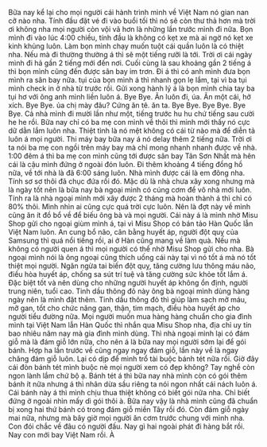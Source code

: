 Bữa nay kể lại cho mọi người cái hành trình mình về Việt Nam nó gian nan cỡ nào nha. Tính đầu đặt vé đi vào buổi tối thì nó sẽ còn thư thả hơn mà trời ơi không nha mọi người còn vội vã hơn là những lần trước mình đi nữa. Bọn mình đi vào lúc 4:00 chiều, tính đầu là không có kẹt xe mà ai ngờ nó kẹt xe kinh khủng luôn. Làm bọn mình chạy muốn tuột cái quần luôn là có thiệt nha. Nếu mà đi thường thường á thì sẽ một tiếng rưỡi là tới. Trời ơi cái ngày mình đi hả gần 2 tiếng mới đến nơi. Cuối cùng là sau khoảng gần 2 tiếng á thì bọn mình cũng đến được sân bay im trơn. Đi á thì có anh mình đưa bọn mình ra sân bay nữa. tụi của bọn mình á thì nhanh gọn lẹ lắm, tại vì ba tụi mình check in ở nhà từ trước rồi. Gửi xong hành lý á là bọn mình chia tay ba tụi hơ với ông anh mình liền luôn á. Bye Bye. Ăn luôn đi, úa. Ăn một cái, hở xích. Bye Bye. ủa chị mày đâu? Cứng ăn tê. ăn ta. Bye Bye. Bye Bye. Bye Bye. Cả nhà mình đi mười lần như một, tiếng trước hu hu chứ tiếng sau cười he he rồi. Bữa nay chỉ có ba mẹ con mình về thôi thì mình mới thấy nó cực dữ dằn lắm luôn nha. Thiệt tình là nó mệt không có cái từ nào mà để diễn tả luôn á mọi người. Thi máy bay bữa nay á nó delay thêm 2 tiếng nữa. Trời ơi ta nói ba mẹ con ngồi trên máy bay mà chỉ mong nhanh nhanh được về nhà. 1:00 đêm á thì ba mẹ con mình cũng tới được sân bay Tân Sơn Nhất mà hên cái là cậu mình đứng ở ngoài đón luôn. Đi thêm khoảng 4 tiếng đồng hồ nữa, về tới nhà là đã 6:00 sáng luôn. Nhà mình được cái là em đông nha. Tính sơ sơ thôi đã chục đứa rồi đó. Mặc dù là nhà chưa xây xong nhưng mà là ngày tốt nên là bữa nay bà ngoại mình có cúng cơm để vô nhà mới luôn. Tính ra là nhà ngoại mình mới xây được 2 tháng mà hoàn thành á thì chỉ có 80% thôi. Mình nhìn ai cũng cực quá trời cực luôn. Nên là đợt này về mình cũng ăn ít đồ bổ về để biếu ông bà và mọi người. Cái này á là mình nhờ Misu Shop gửi cho ngoại giùm mình á, tại vì Misu Shop có bán tảo Hàn Quốc lẫn Việt Nam luôn. An cung bổ não, cân bằng huyết áp, người đột quỵ của Samsung thì quá nổi tiếng rồi, ai ở Hàn cũng mang về làm quà. Nếu mà không có người quen á thì mọi người có thể nhờ Misu Shop gửi cho nha. Bà ngoại mình nói là ông ngoại cũng thích uống cái này tại vì nó tốt á mà nó tốt thiệt mọi người. Ngăn ngừa tai biến đột quỵ, tăng cường lưu thông máu não, điều hòa huyết áp, chống sa sút trí tuệ và tăng cường sức khỏe tốt lắm á. Đặc biệt tốt và nên dùng cho những người huyết áp không ổn định, người trung niên, tuổi cao. Tinh dầu thông đỏ này ông bà ngoại mình dùng hàng ngày nên là mình đặt thêm. Tinh dầu thông đỏ thì giúp làm sạch mỡ máu, mỡ gan, tốt cho chức năng gan, thận, tim mạch, điều hòa huyết áp cho người tiểu đường nữa. Mọi người muốn mua hàng hàng chuẩn cho gia đình mình tại Việt Nam lẫn Hàn Quốc thì nhắn qua Misu Shop nha, địa chỉ uy tín bao nhiêu năm nay mà gia đình mình dùng. Thì nhà ngoại mình lại có đám giỗ mà là đám giỗ lớn nữa, cho nên á là bữa nay mọi người sớm lại để gói bánh. Hợp ha lần trước về cũng ngay ngay đám giỗ, lần này về là ngay chăng đám giỗ luôn. Lại có dịp để mình trổ tài buộc bánh tét nữa rồi. Giờ đây cái đòn bánh tét mình buộc nè mọi người xem có đẹp không? Tay nghề còn ngon lành lắm chứ bộ ạ. Bánh tét á thì bữa nay nhà mình còn có gói thêm bánh ít nữa nhưng á thì nhân dừa sầu riêng ta nói ngon nhất cái nách luôn á. Cái bánh này á thì mình chịu thua thiệt không có biết gói nữa nha. Chỉ biết đứng ở ngoài nhìn mấy dì gói thôi à. Bữa nay vậy là nhà mình cũng đã chuẩn bị xong hai thứ bánh có trong đám giỗ miền Tây rồi đó. Còn đám giỗ ngày mai nữa, nhưng mà bây giờ mọi người ăn cơm trước chung với mình nha. Con đói chắc về đâu có người đấu. Nay gì hai ngoài phát đi hàng bắt rồi. Nay con mới bay Việt Nam rồi. À